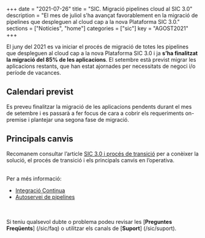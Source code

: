 +++
date        = "2021-07-26"
title       = "SIC. Migració pipelines cloud al SIC 3.0"
description = "El mes de juliol s'ha avançat favorablement en la migració de pipelines que despleguen al cloud cap a la nova Plataforma SIC 3.0."
sections    = ["Notícies", "home"]
categories  = ["sic"]
key         = "AGOST2021"
+++

El juny del 2021 es va iniciar el procés de migració de totes les pipelines que despleguen al cloud cap a la
nova Plataforma SIC 3.0 i ja **s’ha finalitzat la migració del 85% de les aplicacions**.
El setembre està previst migrar les aplicacions restants, que han estat ajornades per necessitats de negoci i/o període de vacances.


## Calendari previst

Es preveu finalitzar la migració de les aplicacions pendents durant el mes de setembre i es passarà a fer focus de cara a cobrir
els requeriments on-premise i plantejar una segona fase de migració.

## Principals canvis

Recomanem consultar l’article [SIC 3.0 i procés de transició](https://canigo.ctti.gencat.cat/sic-serveis/sic20-sic30/) per a
conèixer la solució, el procés de transició i els principals canvis en l’operativa.


<br/>
Per a més informació:

- [Integració Continua](/sic30-serveis/ci/)
- [Autoservei de pipelines](/sic30-serveis/autoservei-pipelines/)

<br/><br/>
Si teniu qualsevol dubte o problema podeu revisar les [**Preguntes Freqüents**] (/sic/faq) o
utilitzar els canals de [**Suport**] (/sic/suport).